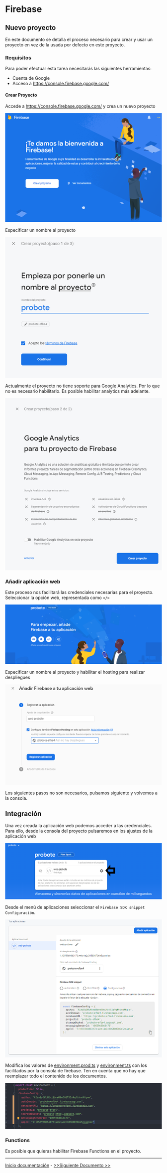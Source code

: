 # Firebase
## Nuevo proyecto
En este documento se detalla el proceso necesario para crear y usar un proyecto en vez de la usada por defecto en este proyecto.

### Requisitos

Para poder efectuar esta tarea necesitarás las siguientes herramientas:
- Cuenta de Google
- Acceso a https://console.firebase.google.com/

#### Crear Proyecto

Accede a https://console.firebase.google.com/ y crea un nuevo proyecto

![Crear proyecto](../images/1.PNG)

Especificar un nombre al proyecto

![2](../images/2.PNG)

Actualmente el proyecto no tiene soporte para Google Analytics. Por lo que no es necesario habilitarlo. Es posible habilitar analytics más adelante.

![3](../images/3.PNG)


### Añadir aplicación web

Este proceso nos facilitará las credenciales necesarias para el proyecto.
Seleccionar la opción web, representada como `</>`

![4](../images/4.PNG)

Especificar un nombre al proyecto y habilitar el hosting para realizar despliegues

![5](../images/5.PNG)

Los siguientes pasos no son necesarios, pulsamos siguiente y volvemos a la consola.




## Integración

Una vez creada la aplicación web podemos acceder a las credenciales.
Para ello, desde la consola del proyecto pulsaremos en los ajustes de la aplicación web

![6](../images/6.PNG)

Desde el menú de aplicaciones seleccionar el `Firebase SDK snippet` `Configuración`.

![14](../images/14.PNG)

Modifica los valores de [environment.prod.ts](/src/environments/environment.prod.ts) y 
[environment.ts](/src/environments/environment.ts) con los facilitados por la consola de firebase. Ten en cuenta que no hay que reemplazar todo el contenido de los documentos.

![15](../images/15.PNG)


### Functions

Es posible que quieras habilitar Firebase Functions en el proyecto. 

---

[Inicio documentación](../README.md) - [>>Siguiente Documento >>](firestore.md)
